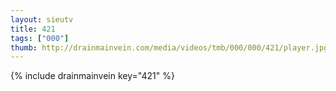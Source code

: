 ```yaml
--- 
layout: sieutv
title: 421
tags: ["000"]
thumb: http://drainmainvein.com/media/videos/tmb/000/000/421/player.jpg
---
```

{% include drainmainvein key="421" %} 
